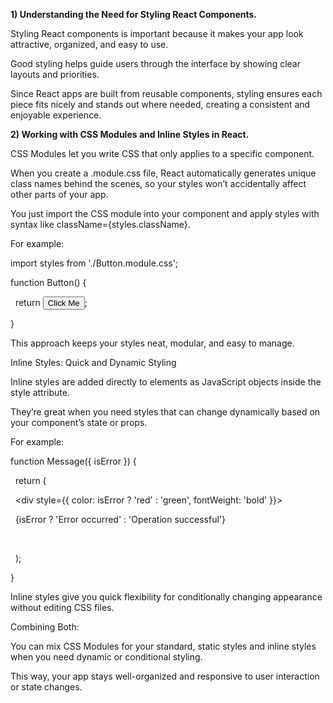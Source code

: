 **1) Understanding the Need for Styling React Components.**



Styling React components is important because it makes your app look attractive, organized, and easy to use. 

Good styling helps guide users through the interface by showing clear layouts and priorities. 

Since React apps are built from reusable components, styling ensures each piece fits nicely and stands out where needed, creating a consistent and enjoyable experience.





**2) Working with CSS Modules and Inline Styles in React.**



CSS Modules let you write CSS that only applies to a specific component. 

When you create a .module.css file, React automatically generates unique class names behind the scenes, so your styles won’t accidentally affect other parts of your app. 

You just import the CSS module into your component and apply styles with syntax like className={styles.className}.



For example:



import styles from './Button.module.css';



function Button() {

&nbsp; return <button className={styles.primary}>Click Me</button>;

}

This approach keeps your styles neat, modular, and easy to manage.



Inline Styles: Quick and Dynamic Styling

Inline styles are added directly to elements as JavaScript objects inside the style attribute. 

They’re great when you need styles that can change dynamically based on your component’s state or props.



For example:



function Message({ isError }) {

&nbsp; return (

&nbsp;   <div style={{ color: isError ? 'red' : 'green', fontWeight: 'bold' }}>

&nbsp;     {isError ? 'Error occurred' : 'Operation successful'}

&nbsp;   </div>

&nbsp; );

}

Inline styles give you quick flexibility for conditionally changing appearance without editing CSS files.



Combining Both:

You can mix CSS Modules for your standard, static styles and inline styles when you need dynamic or conditional styling. 

This way, your app stays well-organized and responsive to user interaction or state changes.


